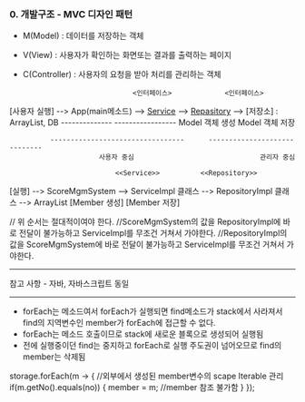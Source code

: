 ### 0. 개발구조 - MVC 디자인 패턴
- M(Model) : 데이터를 저장하는 객체
- V(View) : 사용자가 확인하는 화면또는 결과를 출력하는 페이지
- C(Controller) : 사용자의 요청을 받아 처리를 관리하는 객체

								 <인터페이스>			 <인터페이스>
[사용자 실행] --> App(main메소드) --> [Service](CRUD) --> [Repasitory](CRUD) --> [저장소] : ArrayList, DB
                                 --------------      -----------------
                                  Model 객체 생성         Model 객체 저장
                                  
              ---------------------------------      -----------------------------
                          사용자 중심                               관리자 중심

							  <<Service>>		   <<Repository>>
[실행] --> ScoreMgmSystem --> ServiceImpl 클래스 --> RepositoryImpl 클래스 --> ArrayList
                             [Member 생성]          [Member 저장] 
                              
// 위 순서는 절대적이여야 한다. 
//ScoreMgmSystem의 값을 RepositoryImpl에 바로 전달이 불가능하고 ServiceImpl를 무조건 거쳐서 가야한다.
//RepositoryImpl의 값을 ScoreMgmSystem에 바로 전달이 불가능하고 ServiceImpl를 무조건 거쳐서 가야한다.

**************************
참고 사항 - 자바, 자바스크립트 동일
**************************

- forEach는 메소드여서 forEach가 실행되면 find메소드가 stack에서 사라져서 find의 지역변수인 member가 forEach에 접근할 수 없다.
- forEach는 메소드 호출이므로 stack에 새로운 블록으로 생성되어 실행됨
- 전에 실행중이던 find는 중지하고 forEach로 실행 주도권이 넘어오므로 find의 member는 삭제됨

storage.forEach(m -> { //외부에서 생성된 member변수의 scape Iterable 관리
	if(m.getNo().equals(no)) {
		member = m; //member 참조 불가함
	}
});